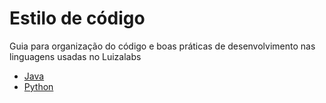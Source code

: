 # Estilo de código

Guia para organização do código e boas práticas de desenvolvimento nas linguagens usadas no Luizalabs

- [Java](java/README.md)
- [Python](python/README.md)
